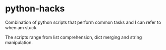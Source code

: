 # python-hacks
Combination of python scripts that perform common tasks and I can refer to when am stuck.

The scripts range from list comprehension, dict merging and string manipulation.
